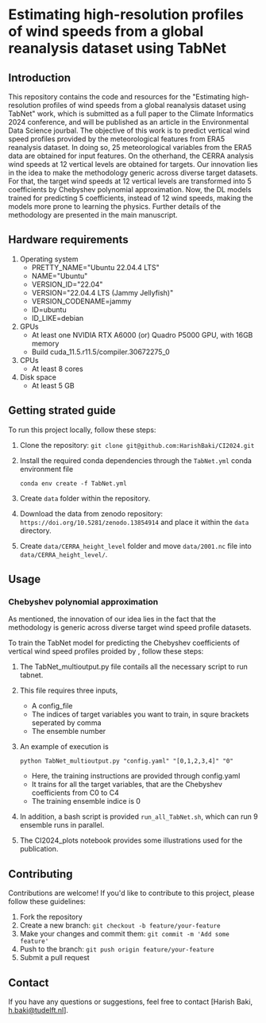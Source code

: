 # Estimating high-resolution profiles of wind speeds from a global reanalysis dataset using TabNet
## Introduction 

This repository contains the code and resources for the "Estimating high-resolution profiles of wind speeds from a global reanalysis dataset using TabNet" work, which is submitted as a full paper to the Climate Informatics 2024 conference, and will be published as an article in the Environmental Data Science jourbal. The objective of this work is to predict vertical wind speed profiles provided by the meteorological features from ERA5 reanalysis dataset. In doing so, 25 meteorological variables from the ERA5 data are obtained for input features. On the otherhand, the CERRA analysis wind speeds at 12 vertical levels are obtained for targets. Our innovation lies in the idea to make the methodology generic across diverse target datasets. For that, the target wind speeds at 12 vertical levels are transformed into 5 coefficients by Chebyshev polynomial approximation. Now, the DL models trained for predicting 5 coefficients, instead of 12 wind speeds, making the models more prone to learning the physics. Further details of the methodology are presented in the main manuscript. 

## Hardware requirements
1. Operating system 
    -   PRETTY_NAME="Ubuntu 22.04.4 LTS"
    -   NAME="Ubuntu"
    -   VERSION_ID="22.04"
    -   VERSION="22.04.4 LTS (Jammy Jellyfish)"
    -   VERSION_CODENAME=jammy
    -   ID=ubuntu
    -   ID_LIKE=debian
2. GPUs
    - At least one NVIDIA RTX A6000 (or) Quadro P5000 GPU, with 16GB memory
    - Build cuda_11.5.r11.5/compiler.30672275_0
3. CPUs
    - At least 8 cores
4. Disk space
    - At least 5 GB

## Getting strated guide

To run this project locally, follow these steps:

1. Clone the repository: `git clone git@github.com:HarishBaki/CI2024.git`
2. Install the required conda dependencies through the `TabNet.yml` conda environment file

    ` conda env create -f TabNet.yml `

3. Create `data` folder within the repository. 
4. Download the data from zenodo repository: `https://doi.org/10.5281/zenodo.13854914` and place it within the `data` directory.
5. Create `data/CERRA_height_level` folder and move `data/2001.nc` file into `data/CERRA_height_level/`.     

## Usage
### Chebyshev polynomial approximation
As mentioned, the innovation of our idea lies in the fact that the methodology is generic across diverse target wind speed profile datasets. 

To train the TabNet model for predicting the Chebyshev coefficients of vertical wind speed profiles proided by , follow these steps:

1. The TabNet_multioutput.py file contails all the necessary script to run tabnet.
2. This file requires three inputs, 
    -   A config_file
    -   The indices of target variables you want to train, in squre brackets seperated by comma
    -   The ensemble number
3. An example of execution is 

    ` python TabNet_multioutput.py "config.yaml" "[0,1,2,3,4]" "0" `
    - Here, the training instructions are provided through config.yaml 
    - It trains for all the target variables, that are the Chebyshev coefficients from C0 to C4
    - The training ensemble indice is 0 

4. In addition, a bash script is provided `run_all_TabNet.sh`, which can run 9 ensemble runs in parallel.
5. The CI2024_plots notebook provides some illustrations used for the publication.

## Contributing

Contributions are welcome! If you'd like to contribute to this project, please follow these guidelines:

1. Fork the repository
2. Create a new branch: `git checkout -b feature/your-feature`
3. Make your changes and commit them: `git commit -m 'Add some feature'`
4. Push to the branch: `git push origin feature/your-feature`
5. Submit a pull request

## Contact

If you have any questions or suggestions, feel free to contact [Harish Baki, h.baki@tudelft.nl].
